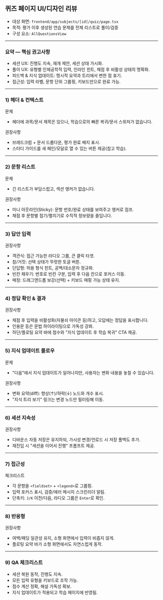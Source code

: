 ## 퀴즈 페이지 UI/디자인 리뷰

- 대상 화면: `frontend/app/subjects/[id]/quiz/page.tsx`
- 목적: 평가 이후 생성된 연습 문제를 전체 리스트로 풀이/검증
- 구성 요소: `AllQuestionsView`

---

### 요약 — 핵심 권고사항
- 세션 UX: 진행도 지속, 재개 제안, 세션 상태 가시화.
- 풀이 UX: 유형별 인체공학적 입력, 인라인 힌트, 채점 후 비활성 상태의 명확화.
- 피드백 & 지식 업데이트: 명시적 요약과 트리에서 변한 점 표기.
- 접근성: 입력 라벨, 문항 단위 그룹핑, 키보드만으로 완료 가능.

---

### 1) 헤더 & 컨텍스트

문제
- 헤더에 과목/문서 제목은 있으나, 학습으로의 빠른 복귀/문서 스위처가 없습니다.

권장사항
- 브레드크럼 + 문서 드롭다운, 평가 완료 배지 표시.
- 스터디 가이드를 새 페인/모달로 열 수 있는 버튼 제공(참고 학습).

---

### 2) 문항 리스트

문제
- 긴 리스트가 부담스럽고, 섹션 앵커가 없습니다.

권장사항
- 미니 아웃라인(Sticky): 문항 번호/완료 상태를 보여주고 앵커로 점프.
- 채점 후 문항별 접기/펼치기로 수직적 정보량을 줄입니다.

---

### 3) 답안 입력

권장사항
- 객관식: 접근 가능한 라디오 그룹, 큰 클릭 타겟.
- 참/거짓: 선택 상태가 뚜렷한 토글 버튼.
- 단답형: 허용 형식 힌트, 공백/대소문자 정규화.
- 빈칸 채우기: 번호로 빈칸 구분, 입력 후 다음 칸으로 포커스 이동.
- 매칭: 드래그앤드롭 보강(선택) + 키보드 매핑 가능 상태 유지.

---

### 4) 정답 확인 & 결과

권장사항
- 채점 후 입력을 비활성화(자물쇠 아이콘 등)하고, 오답에는 정답을 표시합니다.
- 인용문 등은 문법 하이라이팅으로 가독성 강화.
- 하단/플로팅 요약 바에 점수와 "지식 업데이트 후 학습 복귀" CTA 제공.

---

### 5) 지식 업데이트 플로우

문제
- "다음"에서 지식 업데이트가 일어나지만, 사용자는 변화 내용을 놓칠 수 있습니다.

권장사항
- 변화 요약(diff): 향상(↑)/하락(↓) 노드와 개수 표시.
- "지식 트리 보기" 링크는 변경 노드만 필터링해 이동.

---

### 6) 세션 지속성

권장사항
- 디바운스 자동 저장은 유지하되, 가시성 변경/언로드 시 저장 폴백도 추가.
- 재진입 시 "세션을 이어서 진행" 프롬프트 제공.

---

### 7) 접근성

체크리스트
- 각 문항을 `<fieldset>` + `<legend>`로 그룹핑.
- 입력 포커스 표시, 검증/에러 메시지 스크린리더 알림.
- 단축키: `J/K` 이전/다음, 라디오 그룹은 `Enter`로 확인.

---

### 8) 반응형

권장사항
- 여백/패딩 일관성 유지, 소형 화면에서 입력이 비좁지 않게.
- 플로팅 요약 바가 소형 화면에서도 자연스럽게 동작.

---

### 9) QA 체크리스트
- 세션 복원 동작, 진행도 지속.
- 모든 입력 유형을 키보드로 조작 가능.
- 점수 계산 정확, 해설 가독성 확보.
- 지식 업데이트가 적용되고 학습 페이지에 반영됨.
